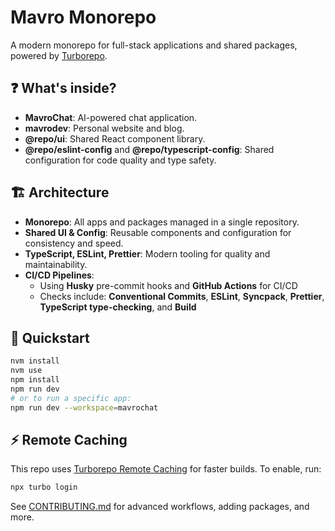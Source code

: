 # Mavro Monorepo

A modern monorepo for full-stack applications and shared packages, powered by [Turborepo](https://turborepo.com/).

## ❓ What's inside?

- **MavroChat**: AI-powered chat application.
- **mavrodev**: Personal website and blog.
- **@repo/ui**: Shared React component library.
- **@repo/eslint-config** and **@repo/typescript-config**: Shared configuration for code quality and type safety.

## 🏗️ Architecture

- **Monorepo**: All apps and packages managed in a single repository.
- **Shared UI & Config**: Reusable components and configuration for consistency and speed.
- **TypeScript, ESLint, Prettier**: Modern tooling for quality and maintainability.
- **CI/CD Pipelines**:
    - Using **Husky** pre-commit hooks and **GitHub Actions** for CI/CD
    - Checks include: **Conventional Commits**, **ESLint**, **Syncpack**, **Prettier**, **TypeScript type-checking**, and **Build**

## 🚀 Quickstart

```sh
nvm install
nvm use
npm install
npm run dev
# or to run a specific app:
npm run dev --workspace=mavrochat
```

## ⚡ Remote Caching

This repo uses [Turborepo Remote Caching](https://turborepo.com/docs/core-concepts/remote-caching) for faster builds.
To enable, run:

```sh
npx turbo login
```

See [CONTRIBUTING.md](./CONTRIBUTING.md) for advanced workflows, adding packages, and more.
